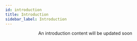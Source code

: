 ```yaml
---
id: introduction
title: Introduction
sidebar_label: Introduction
---
```


<!-- ### all the introduction will go here -->

<!-- :::note
Contain all the interview questions 🔎
:::

:::info
Contain Some pro tip 💡, Things to remember 🧠
:::

:::caution
Contain declaimers❗
:::


:::danger
Some serious message like never try things 🚫
::: -->

<p className={"message"} align='center'>
    An introduction content will be updated soon
</p>
